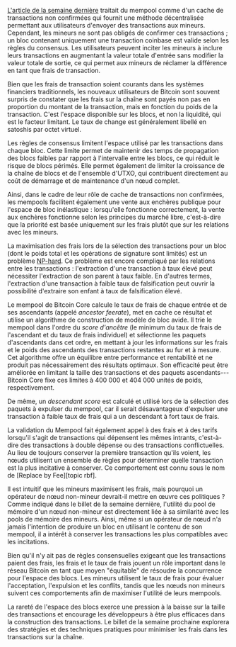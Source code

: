 [L'article de la semaine dernière][policy01] traitait du mempool comme d'un cache de transactions non confirmées qui fournit une
méthode décentralisée permettant aux utilisateurs d'envoyer des transactions aux mineurs. Cependant, les mineurs ne sont pas obligés
de confirmer ces transactions ; un bloc contenant uniquement une transaction coinbase est valide selon les règles du consensus. Les
utilisateurs peuvent inciter les mineurs à inclure leurs transactions en augmentant la valeur totale d'entrée sans modifier la
valeur totale de sortie, ce qui permet aux mineurs de réclamer la différence en tant que frais de transaction.

Bien que les frais de transaction soient courants dans les systèmes financiers traditionnels, les nouveaux utilisateurs de Bitcoin
sont souvent surpris de constater que les frais sur la chaîne sont payés non pas en proportion du montant de la transaction, mais en
fonction du poids de la transaction. C'est l'espace disponible sur les blocs, et non la liquidité, qui est le facteur limitant. Le
taux de change est généralement libellé en satoshis par octet virtuel.

Les règles de consensus limitent l'espace utilisé par les transactions dans chaque bloc. Cette limite permet de maintenir des temps
de propagation des blocs faibles par rapport à l'intervalle entre les blocs, ce qui réduit le risque de blocs périmés. Elle permet
également de limiter la croissance de la chaîne de blocs et de l'ensemble d'UTXO, qui contribuent directement au coût de démarrage
et de maintenance d'un nœud complet.

Ainsi, dans le cadre de leur rôle de cache de transactions non confirmées, les mempools facilitent également une vente aux enchères
publique pour l'espace de bloc inélastique : lorsqu'elle fonctionne correctement, la vente aux enchères fonctionne selon les
principes du marché libre, c'est-à-dire que la priorité est basée uniquement sur les frais plutôt que sur les relations avec les
mineurs.

La maximisation des frais lors de la sélection des transactions pour un bloc (dont le poids total et les opérations de signature
sont limités) est un problème [NP-hard][]. Ce problème est encore compliqué par les relations entre les transactions : l'extraction
d'une transaction à taux élevé peut nécessiter l'extraction de son parent à taux faible. En d'autres termes, l'extraction d'une
transaction à faible taux de falsification peut ouvrir la possibilité d'extraire son enfant à taux de falsification élevé.

Le mempool de Bitcoin Core calcule le taux de frais de chaque entrée et de ses ascendants (appelé _ancestor feerate_), met en cache ce
résultat et utilise un algorithme de construction de modèle de bloc avide. Il trie le mempool dans l'ordre du _score d'ancêtre_ (le
minimum du taux de frais de l'ascendant et du taux de frais individuel) et sélectionne les paquets d'ascendants dans cet ordre, en mettant à jour les informations sur les frais et le poids des ascendants des transactions restantes au fur et à mesure. Cet algorithme offre un équilibre
entre performance et rentabilité et ne produit pas nécessairement des résultats optimaux. Son efficacité peut être améliorée en
limitant la taille des transactions et des paquets ascendants---Bitcoin Core fixe ces limites à 400 000 et 404 000 unités de poids,
respectivement.

De même, un _descendant score_ est calculé et utilisé lors de la sélection des paquets à expulser du mempool, car il serait
désavantageux d'expulser une transaction à faible taux de frais qui a un descendant à fort taux de frais.

La validation du Mempool fait également appel à des frais et à des tarifs lorsqu'il s'agit de transactions qui dépensent les mêmes
intrants, c'est-à-dire des transactions à double dépense ou des transactions conflictuelles. Au lieu de toujours conserver la
première transaction qu'ils voient, les nœuds utilisent un ensemble de règles pour déterminer quelle transaction est la plus
incitative à conserver. Ce comportement est connu sous le nom de [Replace by Fee][topic rbf].

Il est intuitif que les mineurs maximisent les frais, mais pourquoi un opérateur de nœud non-mineur devrait-il mettre en œuvre ces
politiques ? Comme indiqué dans le billet de la semaine dernière, l'utilité du pool de mémoire d'un nœud non-mineur est directement
liée à sa similarité avec les pools de mémoire des mineurs. Ainsi, même si un opérateur de nœud n'a jamais l'intention de produire
un bloc en utilisant le contenu de son mempool, il a intérêt à conserver les transactions les plus compatibles avec les incitations.

Bien qu'il n'y ait pas de règles consensuelles exigeant que les transactions paient des frais, les frais et le taux de frais jouent un
rôle important dans le réseau Bitcoin en tant que moyen "équitable" de résoudre la concurrence pour l'espace des blocs. Les mineurs
utilisent le taux de frais pour évaluer l'acceptation, l'expulsion et les conflits, tandis que les nœuds non mineurs suivent ces
comportements afin de maximiser l'utilité de leurs mempools.

La rareté de l'espace des blocs exerce une pression à la baisse sur la taille des transactions et encourage les développeurs à être
plus efficaces dans la construction des transactions. Le billet de la semaine prochaine explorera des stratégies et des techniques
pratiques pour minimiser les frais dans les transactions sur la chaîne.

[policy01]: /fr/newsletters/2023/05/17/#en-attente-de-confirmation-1-pourquoi-avons-nous-un-mempool
[NP-hard]: https://en.wikipedia.org/wiki/NP-hardness
